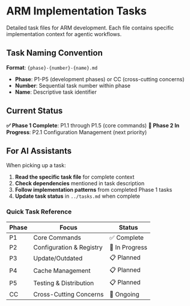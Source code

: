 # ARM Implementation Tasks

Detailed task files for ARM development. Each file contains specific implementation context for agentic workflows.

## Task Naming Convention

**Format**: `{phase}-{number}-{name}.md`
- **Phase**: P1-P5 (development phases) or CC (cross-cutting concerns)
- **Number**: Sequential task number within phase
- **Name**: Descriptive task identifier

## Current Status

**✅ Phase 1 Complete**: P1.1 through P1.5 (core commands)
**🚧 Phase 2 In Progress**: P2.1 Configuration Management (next priority)

## For AI Assistants

When picking up a task:
1. **Read the specific task file** for complete context
2. **Check dependencies** mentioned in task description
3. **Follow implementation patterns** from completed Phase 1 tasks
4. **Update task status** in `../tasks.md` when complete

### Quick Task Reference

| Phase | Focus | Status |
|-------|-------|--------|
| P1 | Core Commands | ✅ Complete |
| P2 | Configuration & Registry | 🚧 In Progress |
| P3 | Update/Outdated | 📋 Planned |
| P4 | Cache Management | 📋 Planned |
| P5 | Testing & Distribution | 📋 Planned |
| CC | Cross-Cutting Concerns | 🔄 Ongoing |
